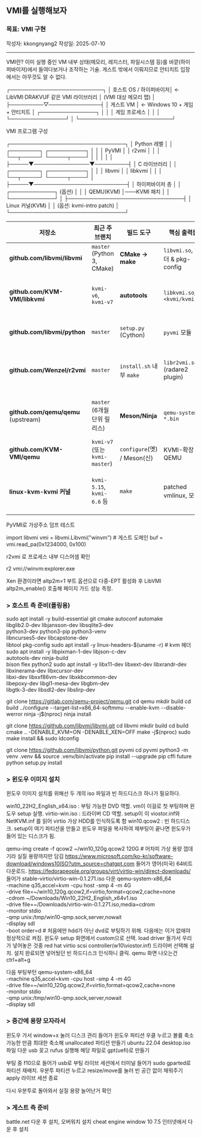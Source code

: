 ## VMI를 실행해보자

### 목표: VMI 구현
작성자: kkongnyang2 작성일: 2025-07-10

---

VMI란? 이미 실행 중인 VM 내부 상태(메모리, 레지스터, 파일시스템 등)를 바깥(하이퍼바이저)에서 들여다보거나 조작하는 기술.
게스트 밖에서 이뤄지므로 안티치트 입장에서는 아무것도 알 수 없다.

┌─────────────────────────┐
│  호스트 OS / 하이퍼바이저│  ← LibVMI·DRAKVUF 같은 VMI 라이브러리
│  (VMI 대상 메모리 맵)   │
├─────────▽──────────────┤
│      게스트 VM          │  ← Windows 10 + 게임 + 안티치트
│  ┌───────────────┐      │
│  │  게임 프로세스 │      │
│  └───────────────┘      │
└─────────────────────────┘


VMI 프로그램 구성

┌───────────────────────────────┐
│         Python 레벨           │
│  ┌────────┐   ┌──────────┐    │
│  │ PyVMI  │   │  r2vmi   │    │
│  └──┬─────┘   └─────┬────┘    │
│     │               │         │
├─────▼───────────────▼─────────┤
│          C 라이브러리         │
│  ┌────────┐   ┌──────────┐    │
│  │ libvmi │   │ libkvmi  │    │
│  └──┬─────┘   └─────┬────┘    │
├─────▼─────────────────────────┤
│        하이퍼바이저 층        │
│  ┌────────────┐  (옵션)       │
│  │ QEMU(KVM)  │───KVMI 패치   │
│  └────────────┘               │
├───────────────────────────────┤
│         Linux 커널(KVM)       │
│      (옵션: kvmi-intro patch) │
└───────────────────────────────┘

| 저장소                                 | 최근 주 브랜치                     | 빌드 도구                     | 핵심 출력물                         | 언제 필요한가?                                 |
| ----------------------------------- | ---------------------------- | ------------------------- | ------------------------------ | ---------------------------------------- |
| **github.com/libvmi/libvmi**        | `master` (Python 3, CMake)   | **CMake → make**          | `libvmi.so`, 헤더 & pkg-config   | *반드시* 필요. KVM-폴링만 써도 OK                  |
| **github.com/KVM-VMI/libkvmi**      | `kvmi-v6`, `kvmi-v7`         | **autotools**             | `libkvmi.so`, `<kvmi/kvmi.h>`  | Page-Guard, CR3 event 등 *이벤트 기반* 기능을 쓸 때 |
| **github.com/libvmi/python**        | `master`                     | `setup.py` (Cython)       | `pyvmi` 모듈                     | Python으로 스크립트 작성할 때                      |
| **github.com/Wenzel/r2vmi**         | `master`                     | `install.sh` 내부 `make`    | `libr2vmi.so` (radare2 plugin) | radare2에 *“디스어셈 + 메모리 보기”* 를 붙이고 싶을 때    |
| **github.com/qemu/qemu** (upstream) | `master` (6개월 단위 릴리스)        | **Meson/Ninja**           | `qemu-system-*.bin`            | 기본 KVM VM 실행. 최신 GLib·Python 3           |
| **github.com/KVM-VMI/qemu**         | `kvmi-v7` (또는 `kvmi-master`) | `configure`(옛) / Meson(신) | KVMI-확장 QEMU                   | libkvmi를 쓰려면 필수                          |
| **linux-kvm-kvmi 커널**               | `kvmi-5.15`, `kvmi-6.6` 등    | `make`                    | patched vmlinux, 모듈            | QEMU-KVMI의 이벤트를 실제로 받으려면 필수              |


PyVMI로 가상주소 덤프 테스트

import libvmi
vmi = libvmi.Libvmi("winvm")  # 게스트 도메인
buf = vmi.read_pa(0x1234000, 0x100)

r2vmi 로 프로세스 내부 디스어셈 확인

r2 vmi://winvm:explorer.exe

Xen 환경이라면 altp2m=1 부트 옵션으로 다중-EPT 활성화 후 LibVMI altp2m_enable() 호출해 페이지 가드 성능 측정.


### > 호스트 측 준비(폴링용)

sudo apt install -y build-essential git cmake autoconf automake \
                    libglib2.0-dev libjansson-dev libsqlite3-dev \
                    python3-dev python3-pip python3-venv \
                    libncurses5-dev libcapstone-dev \
                    libtool pkg-config
sudo apt install -y linux-headers-$(uname -r)           # kvm 헤더
sudo apt install -y libpixman-1-dev libjson-c-dev \
                    autotools-dev  ninja-build \
                    bison flex python2
sudo apt install -y libx11-dev libxext-dev libxrandr-dev \
                    libxinerama-dev libxcursor-dev \
                    libxi-dev libxxf86vm-dev libxkbcommon-dev \
                    libepoxy-dev libgl1-mesa-dev libgbm-dev \
                    libgtk-3-dev libsdl2-dev libslirp-dev

git clone https://gitlab.com/qemu-project/qemu.git
cd qemu
mkdir build
cd build
../configure --target-list=x86_64-softmmu --enable-kvm --disable-werror
ninja -j$(nproc)
ninja install

git clone https://github.com/libvmi/libvmi.git
cd libvmi
mkdir build
cd build
cmake .. -DENABLE_KVM=ON -DENABLE_XEN=OFF
make -j$(nproc)
sudo make install && sudo ldconfig

git clone https://github.com/libvmi/python.git pyvmi
cd pyvmi
python3 -m venv .venv && source .venv/bin/activate
pip install --upgrade pip cffi future
python setup.py install

### > 윈도우 이미지 설치

윈도우 이미지 설치를 위해선 두 개의 iso 파일과 빈 하드디스크 하나가 필요하다.

win10_22H2_English_x64.iso : 부팅 가능한 DVD 역할. vm이 이걸로 첫 부팅하며 윈도우 setup 실행.
virtio-win.iso : 드라이버 CD 역할. setup이 이 viostor.inf와 NetKVM.inf 를 읽어 virtio 가상 HDD를 인식하도록 함
win10.qcow2 : 빈 하드디스크. setup이 여기 파티션을 만들고 윈도우 파일을 복사하여 재부팅이 끝나면 윈도우가 들어 있는 디스크가 됨.

qemu-img create -f qcow2 ~/win10_120g.qcow2 120G    # 어차피 가상 용량 껍데기라 실질 용량까지만 담김
https://www.microsoft.com/ko-kr/software-download/windows10ISO?utm_source=chatgpt.com 들어가 영어(미국) 64비트 다운로드.
https://fedorapeople.org/groups/virt/virtio-win/direct-downloads/ 들어가 stable-virtio/virtio-win-0.1.271.iso 다운
qemu-system-x86_64 \
  -machine q35,accel=kvm -cpu host -smp 4 -m 4G \
  -drive file=~/win10_120g.qcow2,if=virtio,format=qcow2,cache=none \
  -cdrom ~/Downloads/Win10_22H2_English_x64v1.iso \
  -drive file=~/Downloads/virtio-win-0.1.271.iso,media=cdrom \
  -monitor stdio \
  -qmp unix:/tmp/win10-qmp.sock,server,nowait \
  -display sdl \
  -boot order=d         # 처음에만 hdd가 아닌 dvd로 부팅하기 위해. 다음에는 이거 없애야 정상적으로 켜짐.
윈도우 setup 화면에서 custom으로 선택.
load driver 들가서 우리가 넣어놓은 것중 red hat virtio scsi controller(w10\viostor.inf) 드라이버 선택해 설치.
설치 완료되면 넣어뒀던 빈 하드디스크 인식하니 클릭.
qemu 화면 나오는건 ctrl+alt+g 

다음 부팅부턴
qemu-system-x86_64 \
  -machine q35,accel=kvm -cpu host -smp 4 -m 4G \
  -drive file=~/win10_120g.qcow2,if=virtio,format=qcow2,cache=none \
  -monitor stdio \
  -qmp unix:/tmp/win10-qmp.sock,server,nowait \
  -display sdl

### > 중간에 용량 모자라서

윈도우 가서
window+x 눌러 디스크 관리 들어가 윈도우 파티션 우클 누르고 볼륨 축소
가능한 만큼 최대한 축소해 unallocated 파티션 만들기
ubuntu 22.04 desktop.iso 파일 다운
usb 꽂고 rufus 실행해 해당 파일로 gpt(uefi)로 만들기

부팅 중 f10으로 들어가 usb로 부팅
라이브 세션에서 터미널 들어가 sudo gparted로 파티션 재배치.
우분투 파티션 누르고 resize/move를 눌러 빈 공간 없이 채워주기
apply
라이브 세션 종료

다시 우분투로 돌아와서 실질 용량 늘어난거 확인


### > 게스트 측 준비

battle.net 다운 후 설치, 오버워치 설치
cheat engine window 10 7.5 인터넷에서 다운 후 설치